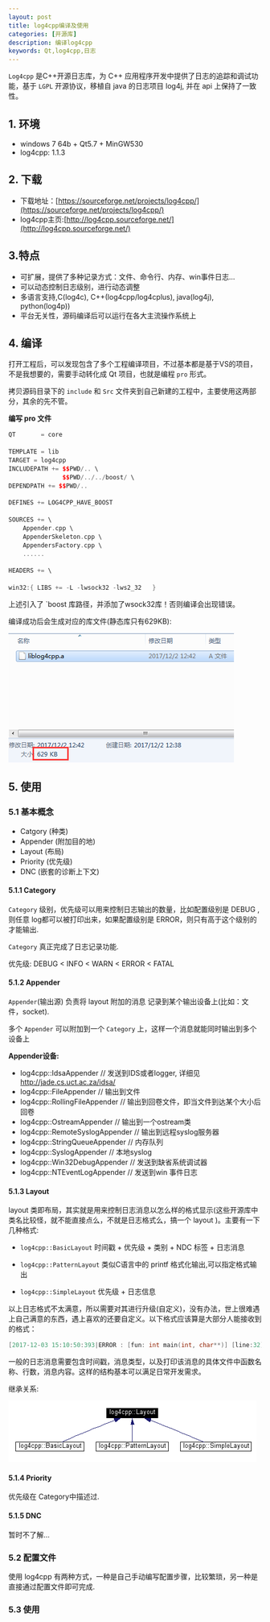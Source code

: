 ```yaml
---
layout: post
title: log4cpp编译及使用
categories: [开源库]
description: 编译log4cpp
keywords: Qt,log4cpp,日志
---
```


`Log4cpp` 是C++开源日志库，为 C++ 应用程序开发中提供了日志的追踪和调试功能，基于 `LGPL` 开源协议，移植自 java 的日志项目 log4j, 并在 api 上保持了一致性。

## 1. 环境

- windows 7 64b + Qt5.7 + MinGW530
- log4cpp: 1.1.3

## 2. 下载

- 下载地址：[https://sourceforge.net/projects/log4cpp/](https://sourceforge.net/projects/log4cpp/)
- log4cpp主页:[http://log4cpp.sourceforge.net/](http://log4cpp.sourceforge.net/)

## 3.特点
- 可扩展，提供了多种记录方式：文件、命令行、内存、win事件日志...
- 可以动态控制日志级别，进行动态调整
- 多语言支持,C(log4c), C++(log4cpp/log4cplus), java(log4j), python(log4p))
- 平台无关性，源码编译后可以运行在各大主流操作系统上


## 4. 编译

打开工程后，可以发现包含了多个工程编译项目，不过基本都是基于VS的项目，不是我想要的，需要手动转化成 Qt 项目，也就是编程 `pro` 形式。


拷贝源码目录下的 `include` 和 `Src` 文件夹到自己新建的工程中，主要使用这两部分，其余的先不管。

**编写 pro 文件**

```C++
QT       = core

TEMPLATE = lib
TARGET = log4cpp
INCLUDEPATH += $$PWD/.. \
               $$PWD/../../boost/ \
DEPENDPATH += $$PWD/..

DEFINES += LOG4CPP_HAVE_BOOST

SOURCES += \
	Appender.cpp \
	AppenderSkeleton.cpp \
	AppendersFactory.cpp \
	......

HEADERS += \

win32:{	LIBS += -L -lwsock32 -lws2_32	}

```
上述引入了 `boost 库路径，并添加了wsock32库！否则编译会出现错误。

编译成功后会生成对应的库文件(静态库只有629KB):

![](/res/img/blog/3rdparty/log4cpp_lib.png)


## 5. 使用

### 5.1 基本概念

- Catgory (种类)
- Appender (附加目的地)
- Layout (布局)
- Priority (优先级)
- DNC (嵌套的诊断上下文)

#### 5.1.1 Category

`Category` 级别，优先级可以用来控制日志输出的数量，比如配置级别是 DEBUG ,则任意 log都可以被打印出来，如果配置级别是 ERROR，则只有高于这个级别的才能输出.

`Category` 真正完成了日志记录功能.

优先级: DEBUG < INFO < WARN < ERROR < FATAL

#### 5.1.2 Appender

`Appender`(输出源) 负责将 layout 附加的消息 记录到某个输出设备上(比如：文件，socket).

多个 `Appender` 可以附加到一个 `Category` 上，这样一个消息就能同时输出到多个设备上

**Appender设备:**

- log4cpp::IdsaAppender           // 发送到IDS或者logger, 详细见 http://jade.cs.uct.ac.za/idsa/  
- log4cpp::FileAppender           // 输出到文件  
- log4cpp::RollingFileAppender    // 输出到回卷文件，即当文件到达某个大小后回卷  
- log4cpp::OstreamAppender        // 输出到一个ostream类  
- log4cpp::RemoteSyslogAppender   // 输出到远程syslog服务器  
- log4cpp::StringQueueAppender   // 内存队列  
- log4cpp::SyslogAppender         // 本地syslog  
- log4cpp::Win32DebugAppender     // 发送到缺省系统调试器  
- log4cpp::NTEventLogAppender     // 发送到win 事件日志 

#### 5.1.3 Layout

layout 类即布局，其实就是用来控制日志消息以怎么样的格式显示(这些开源库中类名比较怪，就不能直接点么，不就是日志格式么，搞一个 layout )。主要有一下几种格式:

- `log4cpp::BasicLayout`
时间戳 + 优先级 + 类别 + NDC 标签 + 日志消息

- `log4cpp::PatternLayout`
类似C语言中的 printf 格式化输出,可以指定格式输出

- `log4cpp::SimpleLayout`
优先级 + 日志信息

以上日志格式不太满意，所以需要对其进行升级(自定义)，没有办法，世上很难遇上自己满意的东西，遇上喜欢的还要自定义。以下格式应该算是大部分人能接收到的格式：

```C
[2017-12-03 15:10:50:393|ERROR : [fun: int main(int, char**)] [line:32] [time: "15:10:50.389" ] Msg: error test
```

一般的日志消息需要包含时间戳，消息类型，以及打印该消息的具体文件中函数名称、行数，消息内容。这样的结构基本可以满足日常开发需求。

继承关系:  

![](/res/img/blog/3rdparty/log4cpp_layout.png)

#### 5.1.4 Priority

优先级在 Category中描述过.


#### 5.1.5 DNC

暂时不了解...

### 5.2 配置文件

使用 log4cpp 有两种方式，一种是自己手动编写配置步骤，比较繁琐，另一种是直接通过配置文件即可完成.



### 5.3 使用